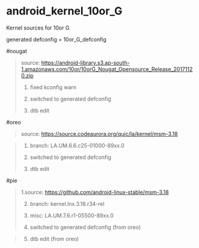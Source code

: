 # android_kernel_10or_G
Kernel sources for 10or G

generated defconfig = 10or_G_defconfig

#nougat
>source: https://android-library.s3.ap-south-1.amazonaws.com/10or/10orG_Nougat_Opensource_Release_20171120.zip
>
>1. fixed kconfig warn
>
>2. switched to generated defconfig
>
>3. dtb edit

    
#oreo
>source: https://source.codeaurora.org/quic/la/kernel/msm-3.18

>1. branch: LA.UM.6.6.c25-01000-89xx.0
>
>2. switched to generated defconfig
>
>3. dtb edit
    
#pie
>1.source: https://github.com/android-linux-stable/msm-3.18
>
>2. branch: kernel.lnx.3.18.r34-rel
>
>3. misc: LA.UM.7.6.r1-05500-89xx.0
>
>4. switched to generated defconfig (from oreo)

>5. dtb edit (from oreo)
